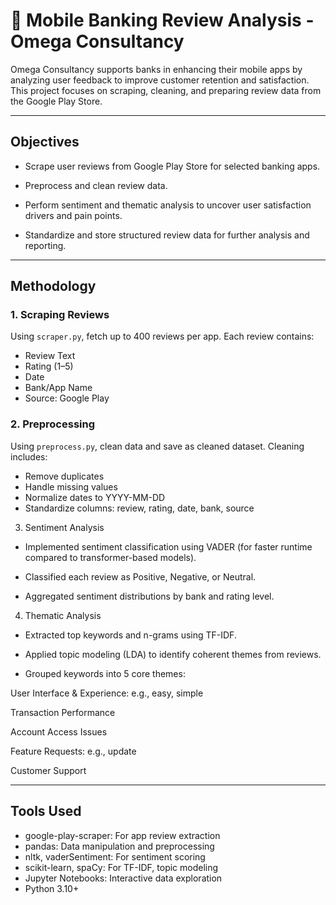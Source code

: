 # 📱 Mobile Banking Review Analysis - Omega Consultancy

Omega Consultancy supports banks in enhancing their mobile apps by analyzing user feedback to improve customer retention and satisfaction. This project focuses on scraping, cleaning, and preparing review data from the Google Play Store.

---

## Objectives

- Scrape user reviews from Google Play Store for selected banking apps.

- Preprocess and clean review data.

- Perform sentiment and thematic analysis to uncover user satisfaction drivers and pain points.

- Standardize and store structured review data for further analysis and reporting.
---

##  Methodology

### 1. Scraping Reviews

Using `scraper.py`, fetch up to 400 reviews per app. Each review contains:

- Review Text
- Rating (1–5)
- Date
- Bank/App Name
- Source: Google Play

### 2. Preprocessing 

Using `preprocess.py`, clean data and save as cleaned dataset. Cleaning includes:

- Remove duplicates
- Handle missing values
- Normalize dates to YYYY-MM-DD
- Standardize columns:
review, rating, date, bank, source

3. Sentiment Analysis

- Implemented sentiment classification using VADER (for faster runtime compared to transformer-based models).

- Classified each review as Positive, Negative, or Neutral.

- Aggregated sentiment distributions by bank and rating level.

4. Thematic Analysis

- Extracted top keywords and n-grams using TF-IDF.

- Applied topic modeling (LDA) to identify coherent themes from reviews.

- Grouped keywords into 5 core themes:

User Interface & Experience: e.g., easy, simple

Transaction Performance

Account Access Issues

Feature Requests: e.g., update

Customer Support

---

## Tools Used

* google-play-scraper: For app review extraction
* pandas: Data manipulation and preprocessing
* nltk, vaderSentiment: For sentiment scoring
* scikit-learn, spaCy: For TF-IDF, topic modeling
* Jupyter Notebooks: Interactive data exploration
* Python 3.10+



